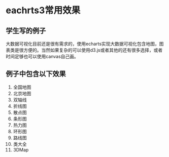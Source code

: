 # eachrts3常用效果

## 学生写的例子
大数据可视化目前还是很有需求的，使用echarts实现大数据可视化包含地图，图表类是很方便的。当然如果复杂的可以使用d3.js或者其他的还有很多选择，或者时间足够也可以使用canvas自己画。

## 例子中包含以下效果

1. 全国地图
2. 北京地图
3. 双轴线
4. 折线图
5. 散点图
6. 条形图
7. 热力图
8. 环形图
9. 路线图
10. 类大全
11. 3DMap
